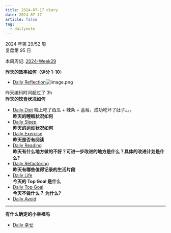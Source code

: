```yaml
---
title: 2024-07-17 diary
date: 2024-07-17
article: false
tag:
  - dailynote
---
```

  
2024 年第 29/52 周  
复盘第 95 日

本周周记: [2024-Week29](2024-Week29)

**昨天的效率如何（评分 1-10**）
- [Daily Reflection](../../10IMYMEMINE/Day/Daily%20Reflection)![image.png](https://oss.naglfar28.com/naglfar28/202407170911923.png)

昨天编码时间超过了 3h  
**昨天的饮食状况如何**
- [Daily Diet](../../10IMYMEMINE/Day/Daily%20Diet) 晚上吃了西瓜 + 辣条 + 蓝莓，成功吃坏了肚子。。。  
**昨天的睡眠状况如何**
- [Daily Sleep](../../10IMYMEMINE/Day/Daily%20Sleep)  
**昨天的运动状况如何**
- [Daily Exercise](Daily%20Exercise)  
**昨天是否有阅读** 
- [Daily Reading](../../10IMYMEMINE/Day/Daily%20Reading)  
**昨天有什么地方做的不好？可进一步改进的地方是什么？具体的改进计划是什么?**
- [Daily Refactoring](../../10IMYMEMINE/Day/Daily%20Refactoring)  
**昨天有哪些值得记录的生活片段**  
- [Daily Life](../../10IMYMEMINE/Day/Daily%20Life)  
**今天的 Top Goal 是什么**  
- [Daily Top Goal](../../10IMYMEMINE/Day/Daily%20Top%20Goal)  
**今天不做什么？ 为什么?**  
- [Daily Avoid](../../10IMYMEMINE/Day/Daily%20Avoid) 

---
**有什么确定的小幸福吗**
- [Daily 幸せ](../../10IMYMEMINE/Day/Daily%20幸せ)